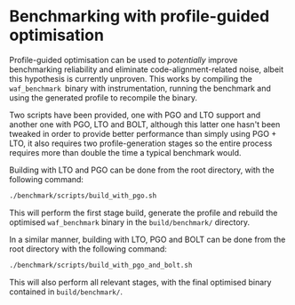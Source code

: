# Benchmarking with profile-guided optimisation

Profile-guided optimisation can be used to *potentially* improve benchmarking reliability and eliminate code-alignment-related noise, albeit this hypothesis is currently unproven. This works by compiling the `waf_benchmark `binary with instrumentation, running the benchmark and using the generated profile to recompile the binary. 

Two scripts have been provided, one with PGO and LTO support and another one with PGO, LTO and BOLT, although this latter one hasn't been tweaked in order to provide better performance than simply using PGO + LTO, it also requires two profile-generation stages so the entire process requires more than double the time a typical benchmark would. 

Building with LTO and PGO can be done from the root directory, with the following command:

```sh
./benchmark/scripts/build_with_pgo.sh
```

This will perform the first stage build, generate the profile and rebuild the optimised `waf_benchmark` binary in the `build/benchmark/` directory.

In a similar manner, building with LTO, PGO and BOLT can be done from the root directory with the following command:

```sh
./benchmark/scripts/build_with_pgo_and_bolt.sh
```

This will also perform all relevant stages, with the final optimised binary contained in `build/benchmark/`.

